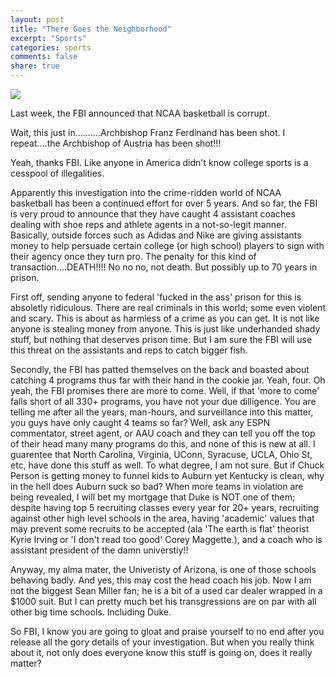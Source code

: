 ```yaml
---
layout: post
title: "There Goes the Neighborhood"
excerpt: "Sports"
categories: sports
comments: false
share: true
---
```


![](https://fm.cnbc.com/applications/cnbc.com/resources/img/editorial/2017/09/26/104733351-RTS1DWOS-joon-kim.600x400.jpg?v=1506459712)


Last week, the FBI announced that NCAA basketball is corrupt. 


Wait, this just in..........Archbishop Franz Ferdinand has been shot. I repeat....the Archbishop of Austria has been shot!!!


Yeah, thanks FBI. Like anyone in America didn't know college sports is a cesspool of illegalities. 


Apparently this investigation into the crime-ridden world of NCAA basketball has been a continued effort for over 5 years. And so far, the FBI is very proud to announce that they have caught 4 assistant coaches dealing with shoe reps and athlete agents in a not-so-legit manner. Basically, outside forces such as Adidas and Nike are giving assistants money to help persuade certain college (or high school) players to sign with their agency once they turn pro. The penalty for this kind of transaction....DEATH!!!! No no no, not death. But possibly up to 70 years in prison.


First off, sending anyone to federal 'fucked in the ass' prison for this is absoletly ridiculous. There are real criminals in this world; some even violent and scary. This is about as harmless of a crime as you can get. It is not like anyone is stealing money from anyone. This is just like underhanded shady stuff, but nothing that deserves prison time. But I am sure the FBI will use this threat on the assistants and reps to catch bigger fish.


Secondly, the FBI has patted themselves on the back and boasted about catching 4 programs thus far with their hand in the cookie jar. Yeah, four. Oh yeah, the FBI promises there are more to come. Well, if that 'more to come' falls short of all 330+ programs, you have not your due dilligence. You are telling me after all the years, man-hours, and surveillance into this matter, you guys have only caught 4 teams so far? Well, ask any ESPN commentator, street agent, or AAU coach and they can tell you off the top of their head many many programs do this, and none of this is new at all. I guarentee that North Carolina, Virginia, UConn, Syracuse, UCLA, Ohio St, etc, have done this stuff as well. To what degree, I am not sure. But if Chuck Person is getting money to funnel kids to Auburn yet Kentucky is clean, why in the hell does Auburn suck so bad? When more teams in violation are being revealed, I will bet my mortgage that Duke is NOT one of them; despite having top 5 recruiting classes every year for 20+ years, recruiting against other high level schools in the area, having 'academic' values that may prevent some recruits to be accepted (ala 'The earth is flat' theorist Kyrie Irving or 'I don't read too good' Corey Maggette.), and a coach who is assistant president of the damn universtiy!! 


Anyway, my alma mater, the Univeristy of Arizona, is one of those schools behaving badly. And yes, this may cost the head coach his job. Now I am not the biggest Sean Miller fan; he is a bit of a used car dealer wrapped in a $1000 suit. But I can pretty much bet his transgressions are on par with all other big time schools. Including Duke.


So FBI, I know you are going to gloat and praise yourself to no end after you release all the gory details of your investigation. But when you really think about it, not only does everyone know this stuff is going on, does it really matter? 








